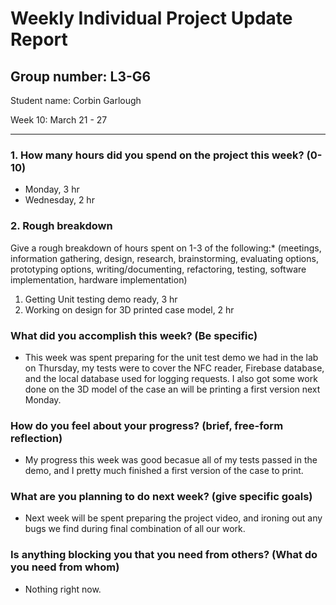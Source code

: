 # Weekly Individual Project Update Report  
## Group number: L3-G6  
Student name: Corbin Garlough  

 Week 10: March 21 - 27  
___
### 1. How many hours did you spend on the project this week? (0-10)  

- Monday, 3 hr  
- Wednesday, 2 hr  
 

### 2. Rough breakdown  
Give a rough breakdown of hours spent on 1-3 of the following:* (meetings, 
information gathering, design, research, brainstorming, evaluating options, 
prototyping options, writing/documenting, refactoring, testing, software 
implementation, hardware implementation)   

  1. Getting Unit testing demo ready, 3 hr  
  2. Working on design for 3D printed case model, 2 hr  

### What did you accomplish this week? (Be specific)  
- This week was spent preparing for the unit test demo we had in the lab on Thursday, my tests were to cover the NFC reader, Firebase database, and the local database used for logging requests. I also got some work done on the 3D model of the case an will be printing a first version next Monday.  

### How do you feel about your progress? (brief, free-form reflection)  
- My progress this week was good becasue all of my tests passed in the demo, and I pretty much finished a first version of the case to print.  

### What are you planning to do next week? (give specific goals)  
- Next week will be spent preparing the project video, and ironing out any bugs we find during final combination of all our work.  

### Is anything blocking you that you need from others? (What do you need from whom)  
- Nothing right now.  
